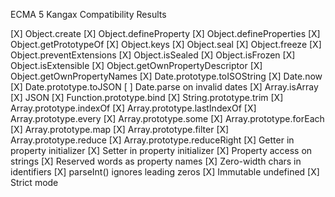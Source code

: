 ECMA 5 Kangax Compatibility Results

[X]  Object.create
[X]  Object.defineProperty
[X]  Object.defineProperties
[X]  Object.getPrototypeOf
[X]  Object.keys
[X]  Object.seal
[X]  Object.freeze
[X]  Object.preventExtensions
[X]  Object.isSealed
[X]  Object.isFrozen
[X]  Object.isExtensible
[X]  Object.getOwnPropertyDescriptor
[X]  Object.getOwnPropertyNames
[X]  Date.prototype.toISOString
[X]  Date.now
[X]  Date.prototype.toJSON
[ ]  Date.parse on invalid dates
[X]  Array.isArray
[X]  JSON
[X]  Function.prototype.bind
[X]  String.prototype.trim
[X]  Array.prototype.indexOf
[X]  Array.prototype.lastIndexOf
[X]  Array.prototype.every
[X]  Array.prototype.some
[X]  Array.prototype.forEach
[X]  Array.prototype.map
[X]  Array.prototype.filter
[X]  Array.prototype.reduce
[X]  Array.prototype.reduceRight
[X]  Getter in property initializer
[X]  Setter in property initializer
[X]  Property access on strings
[X]  Reserved words as property names
[X]  Zero-width chars in identifiers
[X]  parseInt() ignores leading zeros
[X]  Immutable undefined
[X]  Strict mode
